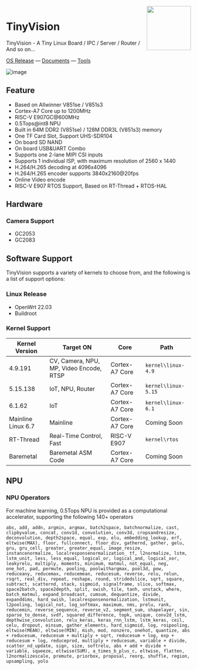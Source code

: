 <img src="https://i0.wp.com/www.oshwa.org/wp-content/uploads/2014/03/oshw-logo-100-px.png" align="right" width=120 />

# TinyVision

TinyVision - A Tiny Linux Board / IPC / Server / Router / And so on...

[OS Release](https://github.com/YuzukiHD/TinyVision/releases) — [Documents](https://yuzukihd.top/TinyVision/#/) — [Tools](https://github.com/YuzukiHD/TinyVision/blob/main/docs/tools/) 

![image](https://github.com/YuzukiHD/TinyVision/assets/12003087/2ace3c9f-f9e0-4670-8d4c-b11dd3ef262a)

## Feature

- Based on Allwinner V851se / V851s3 
- Cortex-A7 Core up to 1200MHz 
- RISC-V E907GC@600MHz
- 0.5Tops@int8 NPU
- Built in 64M DDR2 (V851se) / 128M DDR3L (V851s3) memory
- One TF Card Slot, Support UHS-SDR104
- On board SD NAND
- On board USB&UART Combo
- Supports one 2-lane MIPI CSI inputs
- Supports 1 individual ISP, with maximum resolution of 2560 x 1440
- H.264/H.265 decoding at 4096x4096
- H.264/H.265 encoder supports 3840x2160@20fps
- Online Video encode
- RISC-V E907 RTOS Support, Based on RT-Thread + RTOS-HAL

## Hardware 

### Camera Support

- GC2053
- GC2083

## Software Support

TinyVision supports a variety of kernels to choose from, and the following is a list of support options:

### Linux Release

- OpenWrt 22.03
- Buildroot

### Kernel Support

| Kernel Version     | Target ON                               | Core           | Path                |
| ------------------ | --------------------------------------- | -------------- | ------------------- |
| 4.9.191            | CV, Camera, NPU, MP, Video Encode, RTSP | Cortex-A7 Core | `kernel\linux-4.9`  |
| 5.15.138           | IoT, NPU, Router                        | Cortex-A7 Core | `kernel\linux-5.15` |
| 6.1.62             | IoT                                     | Cortex-A7 Core | `kernel\linux-6.1`  |
| Mainline Linux 6.7 | Mainline                                | Cortex-A7 Core | Coming Soon         |
| RT-Thread          | Real-Time Control, Fast                 | RISC-V E907    | `kernel\rtos`       |
| Baremetal          | Baremetal ASM Code                      | Cortex-A7 Core | Coming Soon         |

## NPU

### NPU Operators

For machine learning, 0.5Tops NPU is provided as a computational accelerator, supporting the following 140+ operators

```
abs, add, addn, argmin, argmax, batch2space, batchnormalize, cast, clipbyvalue, concat, conv1d, convolution, conv3d, cropsandresize, deconvolution, depth2space, equal, exp, elu, embedding_lookup, erf, eltwise(MAX), floor, fullconnect, floor_div, gathernd, gather, gelu, gru, gru_cell, greater, greater_equal, image_resize, instancenormalize, localresponsenormalization_ tf, l2normalize, lstm, lstm_unit, less, less_equal, logical_or, logical_and, logical_xor, leakyrelu, multiply, moments, minimum, matmul, not_equal, neg, one_hot, pad, permute, pooling, poolwithargmax, pool3d, pow, reduceany, reducemax, reducemean, reducesum, reverse, relu, relun, rsqrt, real_div, repeat, reshape, round, stridedslice, sqrt, square, subtract, scatternd, stack, sigmoid, signalframe, slice, softmax, space2batch, space2depth, split, swish, tile, tanh, unstack, where, batch_matmul, expand_broadcast, cumsum, dequantize, divide, expanddims, hard_swish, localresponsenormalization, lstmunit, l2pooling, logical_not, log_softmax, maximum, nms, prelu, rank, reducemin, reverse_sequence, reverse_v2, segment_sum, shapelayer, sin, sparse_to_dense, svdf, squared_difference, topk, unique, conv2d_lstm, depthwise_convolution, relu_keras, keras_rnn_lstm, lstm_keras, ceil, celu, dropout, einsum, gather_elements, hard_sigmoid, log, roipooling, eltwise(MEAN), eltwise(MIN), mish, mod, nonzero, onehot, quantize, abs + reducesum, reducesum + multiply + sqrt, reducesum + log, exp + reducesum + log, reduceprod, multiply + reducesum, variable + divide, scatter_nd_update, sign, size, softrelu, abs + add + divide + variable, squeeze, eltwise(SUM), a_times_b_plus_c, eltwise, flatten, l2normalizescale, premute, priorbox, proposal, reorg, shuffle, region, upsampling, yolo
```



